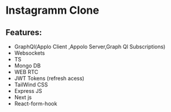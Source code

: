# Instagramm Clone
## Features:



- GraphQl(Applo Client ,Appolo Server,Graph Ql Subscriptions)
- Websockets
- TS
- Mongo DB
- WEB RTC
- JWT Tokens (refresh acess)
- TailWind CSS
- Express JS
- Next js
- React-form-hook
